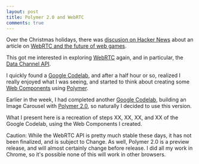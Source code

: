 ```yaml
---
layout: post
title: Polymer 2.0 and WebRTC
comments: true
---
```

Over the Christmas holidays, there was [discusion on Hacker News][news]
about an article on [WebRTC and the future of web games][article].

This got me interested in exploring [WebRTC][webrtc] again, and in particular,
the [Data Channel API][rtcdatachannel].

I quickly found a [Google Codelab][rtccodelab], and after a half hour or so,
realized I really enjoyed what I was seeing, and started to think about
creating some [Web Components][webcomponents] using [Polymer][polymer].

Earlier in the week, I had completed another [Google Codelab][polymercodelab],
building an Image Carousel with [Polymer 2.0][polymer2], so naturally I decided to
use this version.

What I present here is a recreation of steps XX, XX, XX, and XX of the Google Codelab,
using the Web Components I created.

Caution: While the WebRTC API is pretty much
stable these days, it has not been finalized, and is subject to Change. As well,
Polymer 2.0 is a preview release, and will almost certainly change before release.
I did all my work in Chrome, so it's possible none of this will work in other browsers.





[news]: https://news.ycombinator.com/item?id=13264952
[article]: https://getkey.eu/blog/5862b0cf/webrtc:-the-future-of-web-games
[webrtc]: https://webrtc.org/
[rtcdatachannel]: https://developer.mozilla.org/en/docs/Web/API/RTCDataChannel
[rtccodelab]: https://codelabs.developers.google.com/codelabs/webrtc-web/#0
[webcomponents]: http://webcomponents.org/
[polymer]: https://www.polymer-project.org/
[polymercodelab]: https://codelabs.developers.google.com/codelabs/polymer-2-carousel/index.html#0
[polymer2]: https://www.polymer-project.org/2.0/docs/about_20
